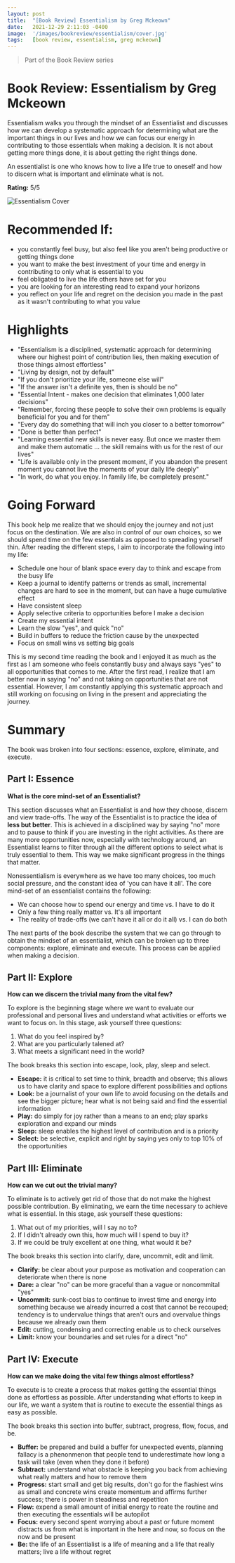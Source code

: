 ```yaml
---
layout: post
title:  "[Book Review] Essentialism by Greg Mckeown"
date:   2021-12-29 2:11:03 -0400
image:  '/images/bookreview/essentialism/cover.jpg'
tags:   [book review, essentialism, greg mckeown]
---
```


> Part of the Book Review series

# Book Review: Essentialism by Greg Mckeown



Essentialism walks you through the mindset of an Essentialist and discusses how we can develop a systematic approach for determining what are the important things in our lives and how we can focus our energy in contributing to those essentials when making a decision. It is not about getting more things done, it is about getting the right things done. 

An essentialist is one who knows how to live a life true to oneself and how to discern what is important and eliminate what is not.

**Rating:** 5/5

![Essentialism Cover](/images/bookreview/essentialism/cover.jpg)

# Recommended If:
* you constantly feel busy, but also feel like you aren't being productive or getting things done
* you want to make the best investment of your time and energy in contributing to only what is essential to you
* feel obligated to live the life others have set for you
* you are looking for an interesting read to expand your horizons
* you reflect on your life and regret on the decision you made in the past as it wasn't contributing to what you value  

# Highlights 
* "Essentialism is a disciplined, systematic approach for determining where our highest point of contribution lies, then making execution of those things almost effortless"
* "Living by design, not by default" 
* "If you don't prioritize your life, someone else will"
* "If the answer isn't a definite yes, then is should be no"
* "Essential Intent - makes one decision that eliminates 1,000 later decisions"
* "Remember, forcing these people to solve their own problems is equally beneficial for you and for them"
* "Every day do something that will inch you closer to a better tomorrow"
* "Done is better than perfect"
* "Learning essential new skills is never easy. But once we master them and make them automatic ... the skill remains with us for the rest of our lives"
* "Life is available only in the present moment, if you abandon the present moment you cannot live the moments of your daily life deeply"
* "In work, do what you enjoy. In family life, be completely present."

# Going Forward
This book help me realize that we should enjoy the journey and not just focus on the destination. We are also in control of our own choices, so we should spend time on the few essentials as opposed to spreading yourself thin. After reading the different steps, I aim to incorporate the following into my life:

* Schedule one hour of blank space every day to think and escape from the busy life
* Keep a journal to identify patterns or trends as small, incremental changes are hard to see in the moment, but can have a huge cumulative effect
* Have consistent sleep
* Apply selective criteria to opportunities before I make a decision
* Create my essential intent 
* Learn the slow "yes", and quick "no"
* Build in buffers to reduce the friction cause by the unexpected
* Focus on small wins vs setting big goals

This is my second time reading the book and I enjoyed it as much as the first as I am someone who feels constantly busy and always says "yes" to all opportunities that comes to me. After the first read, I realize that I am better now in saying "no" and not taking on opportunities that are not essential. However, I am  constantly applying this systematic approach and still working on focusing on living in the present and appreciating the journey.

# Summary
The book was broken into four sections: essence, explore, eliminate, and execute.

## Part I: Essence
**What is the core mind-set of an Essentialist?**

This section discusses what an Essentialist is and how they choose, discern and view trade-offs. The way of the Essentialist is to practice the idea of **less but better**. This is achieved in a disciplined way by saying "no" more and to pause to think if you are investing in the right activities. As there are many more opportunities now, especially with technology around, an Essentialist learns to filter through all the different options to select what is truly essential to them. This way we make significant progress in the things that matter. 

Nonessentialism is everywhere as we have too many choices, too much social pressure, and the constant idea of 'you can have it all'. The core mind-set of an essentialist contains the following:

* We can choose how to spend our energy and time vs. I have to do it
* Only a few thing really matter vs. It's all important
* The reality of trade-offs (we can't have it all or do it all) vs. I can do both

The next parts of the book describe the system that we can go through to obtain the mindset of an essentialist, which can be broken up to three components: explore, eliminate and execute. This process can be applied when making a decision. 

## Part II: Explore
**How can we discern the trivial many from the vital few?**

To explore is the beginning stage where we want to evaluate our professional and personal lives and understand what activities or efforts we want to focus on. In this stage, ask yourself three questions:

1. What do you feel inspired by?
2. What are you particularly talened at?
3. What meets a significant need in the world?

The book breaks this section into escape, look, play, sleep and select.

* **Escape:** it is critical to set time to think, breadth and observe; this allows us to have clarity and space to explore different possibilities and options
* **Look:** be a journalist of your own life to avoid focusing on the details and see the bigger picture; hear what is not being said and find the essential information
* **Play:** do simply for joy rather than a means to an end; play sparks exploration and expand our minds 
* **Sleep:** sleep enables the highest level of contribution and is a priority
* **Select:** be selective, explicit and right by saying yes only to top 10% of the opportunities

## Part III: Eliminate
**How can we cut out the trivial many?**

To eliminate is to actively get rid of those that do not make the highest possible contribution. By eliminating, we earn the time necessary to achieve what is essential. In this stage, ask yourself these questions:

1. What out of my priorities, will I say no to?
2. If I didn't already own this, how much will I spend to buy it?
3. If we could be truly excellent at one thing, what would it be?

The book breaks this section into clarify, dare, uncommit, edit and limit.

* **Clarify:** be clear about your purpose as motivation and cooperation can deteriorate when there is none
* **Dare:** a clear "no" can be more graceful than a vague or noncommital "yes" 
* **Uncommit:** sunk-cost bias to continue to invest time and energy into something because we already incurred a cost that cannot be recouped; tendency is to undervalue things that aren't ours and overvalue things because we already own them
* **Edit:** cutting, condensing and correcting enable us to check ourselves 
* **Limit:** know your boundaries and set rules for a direct "no"

## Part IV: Execute
**How can we make doing the vital few things almost effortless?**

To execute is to create a process that makes getting the essential things done as effortless as possible. After understanding what efforts to keep in our life, we want a system that is routine to execute the essential things as easy as possible.

The book breaks this section into buffer, subtract, progress, flow, focus, and be.


* **Buffer:** be prepared and build a buffer for unexpected events, planning fallacy is a phenonmenon that people tend to underestimate how long a task will take (even when they done it before)
* **Subtract:** understand what obstacle is keeping you back from achieving what really matters and how to remove them
* **Progress:** start small and get big results, don't go for the flashiest wins as small and concrete wins create momentum and affirms further success; there is power in steadiness and repetition
* **Flow:** expend a small amount of initial energy to reate the routine and then executing the essentials will be autopilot 
* **Focus:** every second spent worrying about a past or future moment distracts us from what is important in the here and now, so focus on the now and be present
* **Be:** the life of an Essentialist is a life of meaning and a life that really matters; live a life without regret


